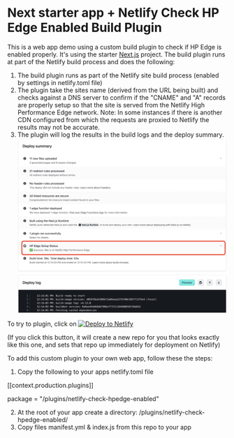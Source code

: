 # Next starter app + Netlify Check HP Edge Enabled Build Plugin

This is a web app demo using a custom build plugin to check if HP Edge is enabled properly. It's using the starter [Next.js](https://nextjs.org/) project. The build plugin runs at part of the Netlify build process and does the following:

1. The build plugin runs as part of the Netlify site build process (enabled by settings in netlify.toml file)
2. The plugin take the sites name (derived from the URL being built) and checks against a DNS server to confirm if the "CNAME" and "A" records are properly setup so that the site is served from the Netlify High Performance Edge network.
 Note: In some instances if there is another CDN configured from which the requests are proxied to Netlify the results may not be accurate.
3. The plugin will log the results in the build logs and the deploy summary.
![](public/hpedge_check_plugin_deploy_summary.png)

To try to plugin, click on [![Deploy to Netlify](https://www.netlify.com/img/deploy/button.svg)](https://app.netlify.com/start/deploy?repository=https://github.com/ameerbadri/netlify-check-hpedge-enabled-plugin)

(If you click this button, it will create a new repo for you that looks exactly like this one, and sets that repo up immediately for deployment on Netlify)

To add this custom plugin to your own web app, follow these the steps:
  1. Copy the following to your apps netlify.toml file

  [[context.production.plugins]]
  
  package = "/plugins/netlify-check-hpedge-enabled"


  2. At the root of your app create a directory: /plugins/netlify-check-hpedge-enabled/
  3. Copy files manifest.yml & index.js from this repo to your app